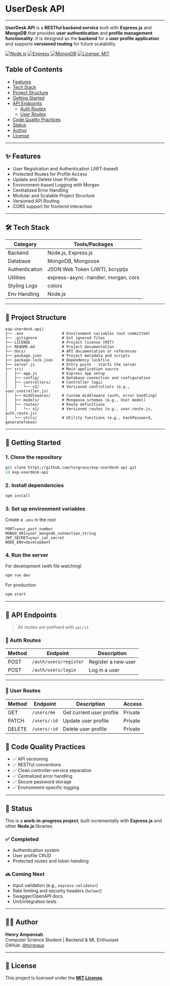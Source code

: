 # UserDesk API

---

**UserDesk API** is a **RESTful backend service** built with **Express.js** and **MongoDB** that provides **user authentication** and **profile management functionality**. It is designed as the **backend** for a **user profile application** and supports **versioned routing** for future scalability.

[![Node.js](https://img.shields.io/badge/Node.js-18.x-brightgreen)](https://nodejs.org/)
[![Express](https://img.shields.io/badge/Express.js-5.x-lightgrey)](https://expressjs.com/)
[![MongoDB](https://img.shields.io/badge/MongoDB-Mongoose-brightgreen)](https://mongoosejs.com/)
[![License: MIT](https://img.shields.io/badge/license-MIT-blue.svg)](LICENSE)

## Table of Contents

- [Features](#features)
- [Tech Stack](#tech-stack)
- [Project Structure](#project-structure)
- [Getting Started](#getting-started)
- [API Endpoints](#api-endpoints)
  - [Auth Routes](#auth-routes)
  - [User Routes](#user-routes)
- [Code Quality Practices](#code-quality-practices)
- [Status](#status)
- [Author](#author)
- [License](#license)

---

## ✨ Features

- User Registration and Authentication (JWT-based)
- Protected Routes for Profile Access
- Update and Delete User Profile
- Environment-based Logging with Morgan
- Centralized Error Handling
- Modular and Scalable Project Structure
- Versioned API Routing
- CORS support for frontend interaction

---

## 🛠️ Tech Stack

| Category       | Tools/Packages                      |
| -------------- | ----------------------------------- |
| Backend        | Node.js, Express.js                 |
| Database       | MongoDB, Mongoose                   |
| Authentication | JSON Web Token (JWT), bcryptjs      |
| Utilities      | express-async-handler, morgan, cors |
| Styling Logs   | colors                              |
| Env Handling   | Node.js                             |

---

## 🧾 Project Structure

```
exp-userdesk-api/
├── .env                 # Environment variables (not committed)
├── .gitignore           # Git ignored files
├── LICENSE              # Project license (MIT)
├── README.md            # Project documentation
├── docs/                # API documentation or references
├── package.json         # Project metadata and scripts
├── package-lock.json    # Dependency lockfile
├── server.js            # Entry point - starts the server
├── src/                 # Main application source
│   ├── app.js           # Express app setup
│   ├── config/          # Database connection and configuration
│   ├── controllers/     # Controller logic
│   │   └── v1/          # Versioned controllers (e.g., user.controller.js)
│   ├── middlewares/     # Custom middleware (auth, error handling)
│   ├── models/          # Mongoose schemas (e.g., User model)
│   ├── routes/          # Route definitions
│   │   └── v1/          # Versioned routes (e.g., user.route.js, auth.route.js)
│   └── utils/           # Utility functions (e.g., hashPassword, generateToken)
```

---

## 🚀 Getting Started

### 1. Clone the repository

```bash
git clone https://github.com/torgraus/exp-userdesk-api.git
cd exp-userdesk-api
```

### 2. Install dependencies

```bash
npm install
```

### 3. Set up environment variables

Create a `.env` in the root

```env
PORT=your_port_number
MONGO_URI=your_mongodb_connection_string
JWT_SECRET=your_jwt_secret
NODE_ENV=development
```

### 4. Run the server

For development (with file watching)

```bash
npm run dev
```

For production

```bash
npm start
```

---

## 📮 API Endpoints

> All routes are prefixed with `api/v1`

### 🔐 Auth Routes

| Method | Endpoint               | Description         |
| ------ | ---------------------- | ------------------- |
| POST   | `/auth/users/register` | Register a new user |
| POST   | `/auth/users/login`    | Log in a user       |

---

### 👤 User Routes

| Method | Endpoint     | Description              | Access  |
| ------ | ------------ | ------------------------ | ------- |
| GET    | `/users/me`  | Get current user profile | Private |
| PATCH  | `/users/:id` | Update user profile      | Private |
| DELETE | `/users/:id` | Delete user profile      | Private |

## 🧼 Code Quality Practices

- ✅ API versioning
- ✅ RESTful conventions
- ✅ Clean controller-service separation
- ✅ Centralized error handling
- ✅ Secure password storage
- ✅ Environment-specific logging

---

## 📌 Status

This is a **work-in-progress project**, built incrementally with **Express.js** and other **Node.js** libraries.

### ✅ Completed

- Authentication system
- User profile CRUD
- Protected routes and token handling

### 🔜 Coming Next

- Input validation (e.g., `express-validator`)
- Rate limiting and security headers (`helmet`)
- Swagger/OpenAPI docs
- Unit/integration tests

---

## 👨‍💻 Author

**Henry Amponsah**  
Computer Science Student | Backend & ML Enthusiast  
GitHub: [@torgraus](https://github.com/torgraus)

---

## 📄 License

This project is licensed under the **[MIT License](./LICENSE)**.
